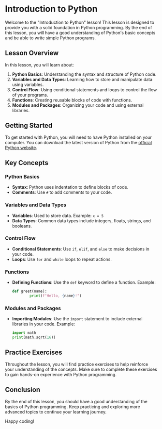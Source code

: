 # Introduction to Python

Welcome to the "Introduction to Python" lesson! This lesson is designed to provide you with a solid foundation in Python programming. By the end of this lesson, you will have a good understanding of Python's basic concepts and be able to write simple Python programs.

## Lesson Overview

In this lesson, you will learn about:

1. **Python Basics**: Understanding the syntax and structure of Python code.
2. **Variables and Data Types**: Learning how to store and manipulate data using variables.
3. **Control Flow**: Using conditional statements and loops to control the flow of your programs.
4. **Functions**: Creating reusable blocks of code with functions.
5. **Modules and Packages**: Organizing your code and using external libraries.

## Getting Started

To get started with Python, you will need to have Python installed on your computer. You can download the latest version of Python from the [official Python website](https://www.python.org/downloads/).

## Key Concepts

### Python Basics

- **Syntax**: Python uses indentation to define blocks of code.
- **Comments**: Use `#` to add comments to your code.

### Variables and Data Types

- **Variables**: Used to store data. Example: `x = 5`
- **Data Types**: Common data types include integers, floats, strings, and booleans.

### Control Flow

- **Conditional Statements**: Use `if`, `elif`, and `else` to make decisions in your code.
- **Loops**: Use `for` and `while` loops to repeat actions.

### Functions

- **Defining Functions**: Use the `def` keyword to define a function. Example:
    ```python
    def greet(name):
            print(f"Hello, {name}!")
    ```

### Modules and Packages

- **Importing Modules**: Use the `import` statement to include external libraries in your code. Example:
    ```python
    import math
    print(math.sqrt(16))
    ```

## Practice Exercises

Throughout the lesson, you will find practice exercises to help reinforce your understanding of the concepts. Make sure to complete these exercises to gain hands-on experience with Python programming.

## Conclusion

By the end of this lesson, you should have a good understanding of the basics of Python programming. Keep practicing and exploring more advanced topics to continue your learning journey.

Happy coding!
